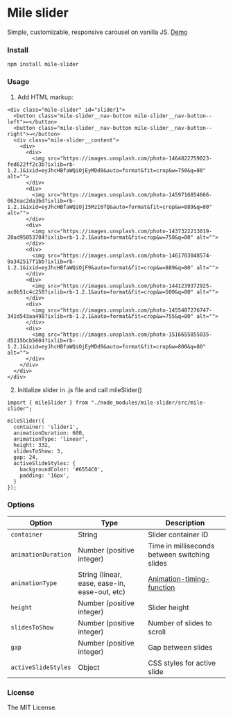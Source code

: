 # Mile slider

Simple, customizable, responsive carousel on vanilla JS. 
[Demo](https://mileor.github.io/mile-slider/)

### Install

`npm install mile-slider`

### Usage

1. Add HTML markup:
```
<div class="mile-slider" id="slider1">
  <button class="mile-slider__nav-button mile-slider__nav-button--left">←</button>
  <button class="mile-slider__nav-button mile-slider__nav-button--right">→</button>
  <div class="mile-slider__content">
    <div>
      <div>
        <img src="https://images.unsplash.com/photo-1464822759023-fed622ff2c3b?ixlib=rb-1.2.1&ixid=eyJhcHBfaWQiOjEyMDd9&auto=format&fit=crop&w=750&q=80" alt="">
      </div>
      <div>
        <img src="https://images.unsplash.com/photo-1459716854666-062eac2da3bd?ixlib=rb-1.2.1&ixid=eyJhcHBfaWQiOjI5MzI0fQ&auto=format&fit=crop&w=889&q=80" alt="">
      </div>
      <div>
        <img src="https://images.unsplash.com/photo-1437322213019-20ad95053704?ixlib=rb-1.2.1&auto=format&fit=crop&w=750&q=80" alt="">
      </div>
      <div>
        <img src="https://images.unsplash.com/photo-1461703048574-9a342517f1bb?ixlib=rb-1.2.1&ixid=eyJhcHBfaWQiOjF9&auto=format&fit=crop&w=889&q=80" alt="">
      </div>
      <div>
        <img src="https://images.unsplash.com/photo-1441239372925-ac0b51c4c250?ixlib=rb-1.2.1&auto=format&fit=crop&w=500&q=80" alt="">
      </div>
      <div>
        <img src="https://images.unsplash.com/photo-1455487276747-341d543aa498?ixlib=rb-1.2.1&auto=format&fit=crop&w=755&q=80" alt="">
      </div>
      <div>
        <img src="https://images.unsplash.com/photo-1516655855035-d5215bcb5604?ixlib=rb-1.2.1&ixid=eyJhcHBfaWQiOjEyMDd9&auto=format&fit=crop&w=800&q=80" alt="">
      </div>
    </div>
  </div>
</div>
```
2. Initialize slider in .js file and call mileSlider()
```
import { mileSlider } from "./node_modules/mile-slider/src/mile-slider";

mileSlider({
  container: 'slider1',
  animationDuration: 600,
  animationType: 'linear',
  height: 332,
  slidesToShow: 3,
  gap: 24,
  activeSlideStyles: {
    backgroundColor: '#6554C0',
    padding: '16px',
  }
});
```
### Options

| Option              | Type                                         | Description                 |
| ------------------- | -------------------------------------------- | --------------------------- |
| `container`         | String                                       | Slider container ID         |
| `animationDuration` | Number (positive integer)                    | Time in milliseconds between switching slides |
| `animationType`     | String (linear, ease, ease-in, ease-out, etc)| [Animation-timing-function](https://developer.mozilla.org/ru/docs/Web/CSS/animation-timing-function) |
| `height`            | Number (positive integer)                    | Slider height               |
| `slidesToShow`      | Number (positive integer)                    | Number of slides to scroll  |
| `gap`               | Number (positive integer)                    | Gap between slides          |
| `activeSlideStyles` | Object                                       | CSS styles for active slide |

### License

The MIT License.

